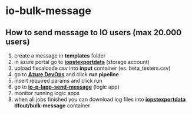 # io-bulk-message

## How to send message to IO users (max 20.000 users)

1. create a message in **templates** folder
2. in azure portal go to **[iopstexportdata](https://portal.azure.com/#@pagopait.onmicrosoft.com/resource/subscriptions/ec285037-c673-4f58-b594-d7c480da4e8b/resourceGroups/io-p-rg-operations/providers/Microsoft.Storage/storageAccounts/iopstexportdata/overview)** (storage account)
3. upload fiscalcode csv into **input** container (es. beta_testers.csv)
4. go to **[Azure DevOps](https://dev.azure.com/pagopaspa/io-bulk-message/_build?definitionId=531)** and click **run pipeline**
5. insert required params and click run
7. go to **[io-p-lapp-send-message](https://portal.azure.com/#@pagopait.onmicrosoft.com/resource/subscriptions/ec285037-c673-4f58-b594-d7c480da4e8b/resourceGroups/io-p-rg-operations/providers/Microsoft.Logic/workflows/io-p-lapp-send-message/logicApp)** (logic app)
8. monitor running logic apps
9. when all jobs finished you can download log files into **[iopstexportdata](https://portal.azure.com/#@pagopait.onmicrosoft.com/resource/subscriptions/ec285037-c673-4f58-b594-d7c480da4e8b/resourceGroups/io-p-rg-operations/providers/Microsoft.Storage/storageAccounts/iopstexportdata/overview)** **dfout/bulk-message** container
